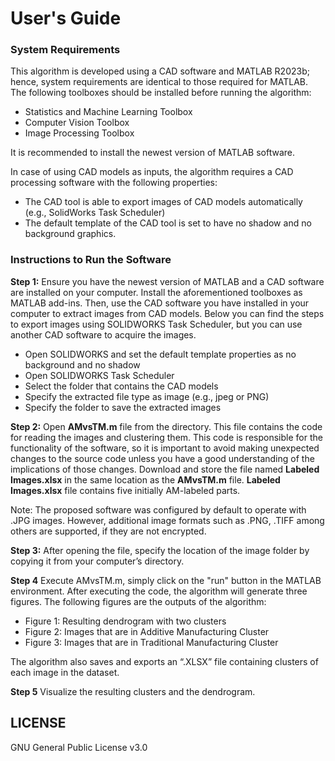 # **User's Guide**



### System Requirements
This algorithm is developed using a CAD software and MATLAB R2023b; hence, system requirements are identical to those required for MATLAB. The following toolboxes should be installed before running the algorithm:
-	Statistics and Machine Learning Toolbox
-	Computer Vision Toolbox 
-	Image Processing Toolbox

It is recommended to install the newest version of MATLAB software.

In case of using CAD models as inputs, the algorithm requires a CAD processing software with the following properties:

-	The CAD tool is able to export images of CAD models automatically (e.g., SolidWorks Task Scheduler)
-	The default template of the CAD tool is set to have no shadow and no background graphics.

### Instructions to Run the Software
**Step 1:** Ensure you have the newest version of MATLAB and a CAD software are installed on your computer. Install the aforementioned toolboxes as MATLAB add-ins. Then, use the CAD software you have installed in your computer to extract images from CAD models. Below you can find the steps to export images using SOLIDWORKS Task Scheduler, but you can use another CAD software to acquire the images.
-	Open SOLIDWORKS and set the default template properties as no background and no shadow
-	Open SOLIDWORKS Task Scheduler
-	Select the folder that contains the CAD models
-	Specify the extracted file type as image (e.g., jpeg or PNG)
-	Specify the folder to save the extracted images

**Step 2:** Open **AMvsTM.m** file from the directory. This file contains the code for reading the images and clustering them. This code is responsible for the functionality of the software, so it is important to avoid making unexpected changes to the source code unless you have a good understanding of the implications of those changes. Download and store the file named **Labeled Images.xlsx** in the same location as the **AMvsTM.m** file.
**Labeled Images.xlsx** file contains five initially AM-labeled parts.


Note: The proposed software was configured by default to operate with .JPG images. However, additional image formats such as .PNG, .TIFF among others are supported, if they are not encrypted.

 **Step 3:** After opening the file, specify the location of the image folder by copying it from your computer’s directory. 

 **Step 4** Execute AMvsTM.m, simply click on the "run" button in the MATLAB environment. After executing the code, the algorithm will generate three figures. The following figures are the outputs of the algorithm:
 
-	Figure 1: Resulting dendrogram with two clusters
-	Figure 2: Images that are in Additive Manufacturing Cluster
-	Figure 3: Images that are in Traditional Manufacturing Cluster

The algorithm also saves and exports an “.XLSX” file containing clusters of each image in the dataset.

**Step 5** Visualize the resulting clusters and the dendrogram.

## LICENSE

GNU General Public License v3.0
